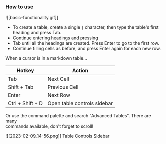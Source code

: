 ### How to use

![[basic-functionality.gif]]

- To create a table, create a single `|` character, then type the table's first heading and press Tab. 
- Continue entering headings and pressing  
- Tab until all the headings are created. Press Enter to go to the first row. 
- Continue filling cells as before, and press Enter again for each new row.

When a cursor is in a markdown table...

| Hotkey           | Action                      |
| ---------------- | --------------------------- |
| Tab              | Next Cell                   |
| Shift + Tab      | Previous Cell               |
| Enter            | Next Row                    |
| Ctrl + Shift + D | Open table controls sidebar |

Or use the command palette and search "Advanced Tables". There are many  
commands available, don't forget to scroll!

![[2023-02-09_14-56.png]] 
Table Controls Sidebar

